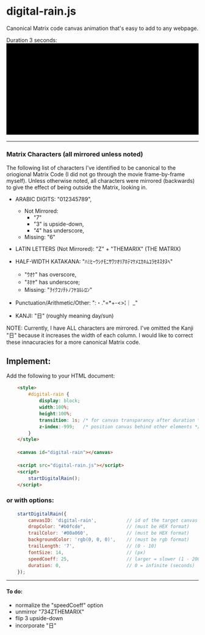 # digital-rain.js
Canonical Matrix code canvas animation that's easy to add to any webpage.

Duration 3 seconds: <br>
    ![Alt text](example.gif)

<hr>

### Matrix Characters (all mirrored unless noted)
The following list of characters I've identified to be canonical to the oriogional Matrix Code (I did not go through the movie frame-by-frame myself). Unless otherwise noted, all characters were mirrored (backwards) to give the effect of being outside the Matrix, looking in.

- ARABIC DIGITS: "012345789", 
    - Not Mirrored: 
        - "7"
        - "3" is upside-down, 
        - "4" has underscore, 
    - Missing: "6"

- LATIN LETTERS (Not Mirrored): "Z" + "THEMARIX" (THE MATRIX)

- HALF-WIDTH KATAKANA: "ﾊﾐﾋｰｳｼﾅﾓﾆｻﾜﾂｵﾘｱﾎﾃﾏｹﾒｴｶｷﾑﾕﾗｾﾈｽﾀﾇﾍ"
    - "ｳｵｹ" has overscore, 
    - "ﾈﾎﾔ" has underscore;
    - Missing: "ｦｲｸｺｿﾁﾄﾉﾌﾔﾖﾙﾚﾛﾝ"

- Punctuation/Arithmetic/Other: ":・."=*+-<>¦｜ _"

- KANJI: "日" (roughly meaning day/sun)

NOTE: Currently, I have ALL characters are mirrored. I've omitted the Kanji "日" because it increases the width of each column. 
I would like to correct these innacuracies for a more canonical Matrix code.

## Implement:
Add the following to your HTML document:
```html
    <style>
        #digital-rain {
            display: block;
            width:100%;
            height:100%;
            transition: 1s; /* for canvas transparancy after duration */
            z-index:-999;   /* position canvas behind other elements */
        }
    </style>

    <canvas id="digital-rain"></canvas>

    <script src="digital-rain.js"></script>
    <script>
        startDigitalRain();
    </script>
```

### or with options:
```javascript      
    startDigitalRain({
        canvasID: 'digital-rain',           // id of the target canvas element
        dropColor: "#b0fcde",               // (must be HEX format)
        trailColor: '#00a060',              // (must be HEX format)
        backgroundColor: 'rgb(0, 0, 0)',    // (must be rgb format)
        trailLength: '7',                   // (0 - 10)
        fontSize: 14,                       // (px)
        speedCoeff: 25,                     // larger = slower (1 - 200)
        duration: 0,                        // 0 = infinite (seconds)
    });
```
<hr>

#### To do:
- normalize the "speedCoeff" option
- unmirror "734ZTHEMARIX"
- flip 3 upside-down
- incorporate "日"

